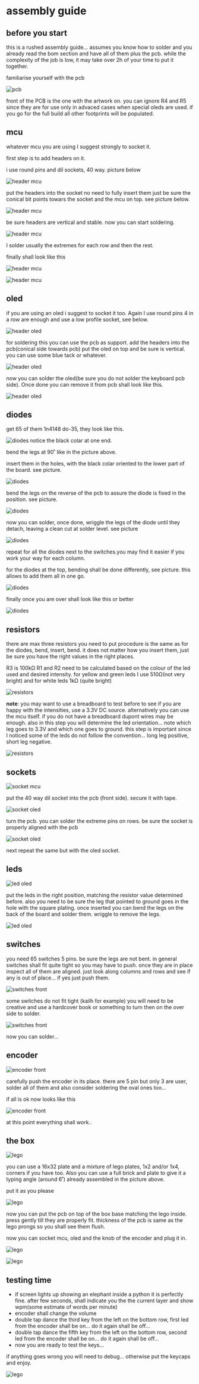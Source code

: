 assembly guide
==============


before you start
----------------

this is a rushed assembly guide... assumes you know how to solder and you already read the bom section and have all of them plus the
pcb.
while the complexity of the job is low, it may take over 2h of your time to put it together.

familiarise yourself with the pcb

![pcb](pics/m65-rev4-pcb.jpg)

front of the PCB is the one with the artwork on.
you can ignore R4 and R5 since they are for use only in advaced cases when special oleds are used.
if you go for the full build all other footprints will be populated.

mcu
---

whatever mcu you are using I suggest strongly to socket it.

first step is to add headers on it.

i use round pins and dil sockets, 40 way. picture below


![header mcu](pics/header_1.jpg)

put the headers into the socket no need to fully insert them just be sure the conical bit points towars the socket and the mcu on
top. see picture below.

![header mcu](pics/header_2.jpg)

be sure headers are vertical and stable. now you can start soldering.

![header mcu](pics/header_3.jpg)

I solder usually the extremes for each row and then the rest.

finally shall look like this

![header mcu](pics/header_4.jpg)

![header mcu](pics/header_5.jpg)

oled
----

if you are using an oled i suggest to socket it too. Again I use round pins 4 in a row are enough and use a low profile socket, see
below.


![header oled](pics/header_6.jpg)

for soldering this you can use the pcb as support. add the headers into the pcb(conical side towards pcb) put the oled on top and be
sure is vertical. you can use some blue tack or whatever.

![header oled](pics/header_7.jpg)

now you can solder the oled(be sure you do not solder the keyboard pcb
side). Once done you can remove it from pcb shall look like this.

![header oled](pics/header_8.jpg)


diodes
------

get 65 of them 1n4148 do-35, they look like this.

![diodes](pics/diodes_1.jpg)
notice the black colar at one end.

bend the legs at 90˚ like in the picture above.

insert them in the holes, with the black colar oriented to the lower part of the board.
see picture.

![diodes](pics/diodes_2.jpg)

bend the legs on the reverse of the pcb to assure the diode is fixed in the position.
see picture.

![diodes](pics/diodes_3.jpg)

now you can solder, once done, wriggle the legs of the diode until they detach, leaving a clean cut at solder level.
see picture

![diodes](pics/diodes_4.jpg)

repeat for all the diodes next to the switches.you may find it easier if you work your way for each column.

for the diodes at the top, bending shall be done differently, see picture. this allows to add them all in one go.

![diodes](pics/diodes_5.jpg)

finally once you are over shall look like this or better


![diodes](pics/diodes_6.jpg)



resistors
---------

there are max three resistors you need to put procedure is the same as for the diodes, bend, insert, bend.
it does not matter how you insert them, just be sure you have the right values in the right places.

R3  is 100kΩ R1 and R2 need to be calculated based on the colour of the led used and desired intensity. for yellow and green leds I
use 510Ω(not very bright) and for white leds 1kΩ (quite bright)

![resistors](pics/resistor_1.jpg)

**note**: you may want to use a breadboard to test before to see if you are happy with the intensities, use a 3.3V DC source. alternatively
you can use the mcu itself. if you do not have a breadboard dupont wires may be enough.
also in this step you will determine the led orientation... note which leg goes to 3.3V and which one goes to ground.
this step is important since I noticed some of the leds do not follow the convention... long leg positive, short leg negative.

![resistors](pics/resistor_2.jpg)

sockets
-------


![socket mcu ](pics/socket_1.jpg)

put the 40 way dil socket into the pcb (front side). secure it with tape.

![socket oled ](pics/socket_2.jpg)

turn the pcb. you can solder the  extreme pins on rows. be sure the socket is properly aligned with the pcb

![socket oled ](pics/socket_3.jpg)

next repeat the same but with the oled socket.


leds
----

![led oled](pics/led_1.jpg)

put the leds in the right position, matching the resistor value determined before. also you need to be sure the leg that pointed to
ground goes in the hole with the square plating. once inserted you can bend the legs on the back of the board and solder them.
wriggle to remove the legs.

![led oled](pics/led_2.jpg)

switches
--------

you need 65 switches 5 pins. be sure the legs are not bent. in general switches shall fit quite tight so you may have to push.
once they are in place inspect all of them are aligned. just look along columns and rows and see if any is out of place... if yes
just push them.

![switches front](pics/switches_1.jpg)

some switches do not fit tight (kailh for example) you will need to be creative and use a hardcover book or something to turn then
on the over side to solder.

![switches front](pics/switches_2.jpg)

now you can solder...

encoder
-------

![encoder front](pics/encoder_1.jpg)

carefully push the encoder in its place. there are 5 pin but only 3 are user, solder all of them and also consider soldering the
oval ones too...

if all is ok now looks like this

![encoder front](pics/encoder_2.jpg)

at this point everything shall work..


the box
-------

![lego](pics/lego_1.jpg)

you can use a 16x32 plate and a mixture of lego plates, 1x2 and/or 1x4, corners if you have too.
Also you can use a full brick and plate to give it a typing angle (around 6˚) already assembled in the picture above.

put it as you please

![lego](pics/lego_2.jpg)

now you can put the pcb on top of the box base matching the lego inside. press gently till they are properly fit. thickness of the
pcb is same as the lego prongs so you shall see them flush.

now you can socket mcu, oled and the knob of the encoder and plug it in.


![lego](pics/final_1.jpg)

![lego](pics/final_2.jpg)

testing time
------------

+ if screen lights up showing an elephant inside a python it is perfectly fine. after few seconds, shall indicate you the the current
layer and show wpm(some estimate of words per minute)
+ encoder shall change the volume
+ double tap dance the third key from the left on the bottom row, first led from the encoder shall be on... do it again shall be off...
+ double tap dance the fifth key from the left on the bottom row, second led from the encoder shall be on... do it again shall be off...
+ now you are ready to test the keys...

if anything goes wrong you will need to debug... otherwise put the keycaps and enjoy.


![lego](pics/final_3.jpg)



